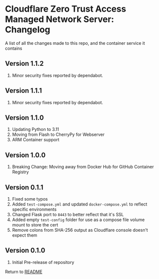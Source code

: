 Cloudflare Zero Trust Access Managed Network Server: Changelog
==============================================================
A list of all the changes made to this repo, and the container service it contains

Version 1.1.2
-------------

1. Minor security fixes reported by dependabot.

Version 1.1.1
-------------

1. Minor security fixes reported by dependabot.

Version 1.1.0
-------------

1. Updating Python to 3.11
2. Moving from Flash to CherryPy for Webserver
3. ARM Container support

Version 1.0.0
-------------

1. Breaking Change: Moving away from Docker Hub for GitHub Container Registry

Version 0.1.1
-------------

1. Fixed some typos
2. Added `test-compose.yml` and updated `docker-compose.yml` to reflect specific environments
3. Changed Flask port to `8443` to better reflect that it's SSL
4. Added empty `test-config` folder for use as a compose file volume mount to store the cert
5. Remove colons from SHA-256 output as Cloudflare console doesn't expect them

Version 0.1.0
-------------

1. Initial Pre-release of repository

Return to [README](README.md)
